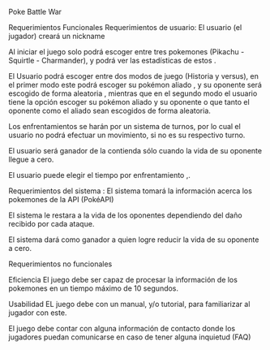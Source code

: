 Poke Battle War

Requerimientos Funcionales
Requerimientos de usuario:
El usuario (el jugador) creará un nickname 

  Al iniciar el juego solo podrá escoger entre tres pokemones (Pikachu - Squirtle - Charmander), y podrá ver las estadísticas de estos .


El Usuario podrá escoger entre dos modos de juego (Historia y versus), en el primer modo este podrá escoger su pokémon aliado , y su oponente será escogido de forma aleatoria , mientras que en el segundo modo el usuario tiene la opción  escoger su pokémon aliado y su oponente o que tanto el oponente como el aliado sean escogidos de forma aleatoria.

  Los enfrentamientos se harán por un sistema de turnos, por lo cual el usuario no  podrá  efectuar un movimiento, si no es su respectivo turno.

El usuario será ganador de la  contienda sólo cuando la vida de su oponente llegue  a  cero.

 El usuario puede elegir  el tiempo por enfrentamiento  ,.

Requerimientos del sistema :
El sistema tomará la información acerca los pokemones de la API (PokéAPI)

El sistema   le restara a la vida de los oponentes dependiendo del daño recibido por cada ataque. 

 El sistema dará como  ganador a quien logre reducir la vida de su oponente a  cero. 




 Requerimientos no funcionales 

Eficiencia 
 El juego debe ser capaz de procesar la información de los pokemones  en un tiempo máximo de 10 segundos.


Usabilidad
EL juego debe con un manual, y/o  tutorial, para familiarizar al jugador con este.

El juego debe contar con alguna información de contacto donde los jugadores puedan comunicarse en caso de tener alguna inquietud (FAQ)

























